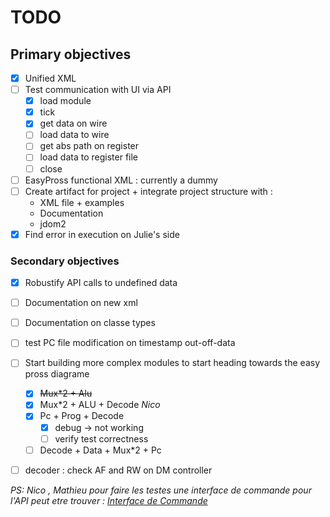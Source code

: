 # TODO #

## Primary objectives ##

- [x] Unified XML
- [ ] Test communication with UI via API 
    - [x] load module
    - [x] tick
    - [x] get data on wire
    - [ ] load data to wire
    - [ ] get abs path on register
    - [ ] load data to register file
    - [ ] close
- [ ] EasyPross functional XML : currently a dummy 
- [ ] Create artifact for project + integrate project structure with :
    - XML file + examples
    - Documentation
    - jdom2
- [x] Find error in execution on Julie's side
### Secondary objectives ###

- [x] Robustify API calls to undefined data
- [ ] Documentation on new xml 
- [ ] Documentation on classe types
- [ ] test PC file modification on timestamp out-off-data

- [ ] Start building more complex modules to start heading towards the easy pross diagrame 
    - [x] <del>Mux*2 + Alu</del>
    - [x] Mux*2 + ALU + Decode _Nico_
    - [x] Pc + Prog + Decode
        - [x] debug -> not working
        - [ ] verify test correctness
    - [ ] Decode + Data + Mux*2 + Pc
- [ ] decoder : check AF and RW on DM controller

_PS: Nico , Mathieu pour faire les testes une interface de commande pour l'API peut etre trouver :
[Interface de Commande](https://github.com/Essenceia/EasyPross_Consol_Commande_Interface)_
